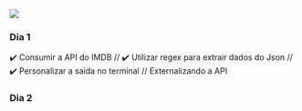 ![](https://i.imgur.com/DkFrk4Z.png)



### Dia 1

✔️ Consumir a API do IMDB //
✔️ Utilizar regex para extrair dados do Json // 
✔️ Personalizar a saida no terminal //
   Externalizando a API 
   
   
### Dia 2
